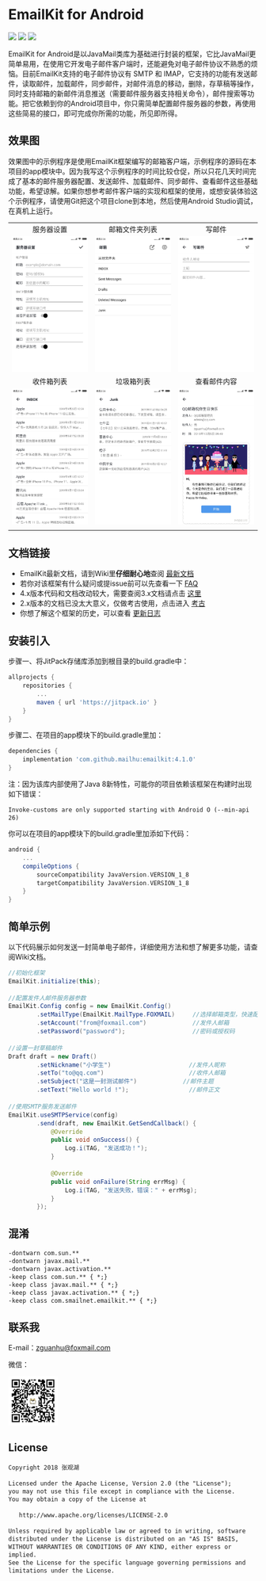 # EmailKit for Android
[![](https://img.shields.io/badge/platform-Android-green.svg)](https://developer.android.google.cn/)
[![](https://jitpack.io/v/mailhu/email.svg)](https://jitpack.io/#mailhu/email)
[![](https://img.shields.io/badge/Feedback-Foxmail-red)](http://mail.qq.com/cgi-bin/qm_share?t=qm_mailme&email=Zx0AEgYJDxInAQgfCgYOC0kECAo)


EmailKit for Android是以JavaMail类库为基础进行封装的框架，它比JavaMail更简单易用，在使用它开发电子邮件客户端时，还能避免对电子邮件协议不熟悉的烦恼。目前EmailKit支持的电子邮件协议有 SMTP 和 IMAP，它支持的功能有发送邮件，读取邮件，加载邮件，同步邮件，对邮件消息的移动，删除，存草稿等操作，同时支持邮箱的新邮件消息推送（需要邮件服务器支持相关命令），邮件搜索等功能。把它依赖到你的Android项目中，你只需简单配置邮件服务器的参数，再使用这些简易的接口，即可完成你所需的功能，所见即所得。

## 效果图
效果图中的示例程序是使用EmailKit框架编写的邮箱客户端，示例程序的源码在本项目的app模块中。因为我写这个示例程序的时间比较仓促，所以只花几天时间完成了基本的邮件服务器配置、发送邮件、加载邮件、同步邮件、查看邮件这些基础功能，希望谅解。如果你想参考邮件客户端的实现和框架的使用，或想安装体验这个示例程序，请使用Git把这个项目clone到本地，然后使用Android Studio调试，在真机上运行。

|                           |                          |                          |
|:-------------------------:|:------------------------:|:------------------------:|
| 服务器设置                 | 邮箱文件夹列表            | 写邮件                    |
|![](image/demo_config.png) | ![](image/demo_main.png) | ![](image/demo_send.png) |
| 收件箱列表                 | 垃圾箱列表                | 查看邮件内容              |
|![](image/demo_inbox.png)  | ![](image/demo_junk.png) | ![](image/demo_watch.png)|
|                           |                          |                          |

## 文档链接
+ EmailKit最新文档，请到Wiki里**仔细耐心地**查阅 [最新文档](https://github.com/mailhu/emailkit/wiki)
+ 若你对该框架有什么疑问或提issue前可以先查看一下 [FAQ](https://github.com/mailhu/emailkit/blob/master/doc/FAQ.md)
+ 4.x版本代码和文档改动较大，需要查阅3.x文档请点击 [这里](https://github.com/mailhu/emailkit/blob/master/doc/3.x.md)
+ 2.x版本的文档已没太大意义，仅做考古使用，点击进入 [考古](https://github.com/mailhu/emailkit/blob/master/doc/2.x.md)
+ 你想了解这个框架的历史，可以查看 [更新日志](https://github.com/mailhu/emailkit/blob/master/doc/log.md)

## 安装引入
步骤一、将JitPack存储库添加到根目录的build.gradle中：
```gradle
allprojects {
    repositories {
        ...
        maven { url 'https://jitpack.io' }
    }
}
```
步骤二、在项目的app模块下的build.gradle里加：
```gradle
dependencies {
    implementation 'com.github.mailhu:emailkit:4.1.0'
}
```
注：因为该库内部使用了Java 8新特性，可能你的项目依赖该框架在构建时出现如下错误：
```
Invoke-customs are only supported starting with Android O (--min-api 26)
```
你可以在项目的app模块下的build.gradle里加添如下代码：
```gradle
android {
    ...
    compileOptions {
        sourceCompatibility JavaVersion.VERSION_1_8
        targetCompatibility JavaVersion.VERSION_1_8
    }
}
```

## 简单示例
以下代码展示如何发送一封简单电子邮件，详细使用方法和想了解更多功能，请查阅Wiki文档。
```java
//初始化框架
EmailKit.initialize(this);

//配置发件人邮件服务器参数
EmailKit.Config config = new EmailKit.Config()
        .setMailType(EmailKit.MailType.FOXMAIL)     //选择邮箱类型，快速配置服务器参数
        .setAccount("from@foxmail.com")             //发件人邮箱
        .setPassword("password");                   //密码或授权码

//设置一封草稿邮件
Draft draft = new Draft()
        .setNickname("小学生")                      //发件人昵称
        .setTo("to@qq.com")                        //收件人邮箱
        .setSubject("这是一封测试邮件")             //邮件主题
        .setText("Hello world !");                 //邮件正文

//使用SMTP服务发送邮件
EmailKit.useSMTPService(config)
        .send(draft, new EmailKit.GetSendCallback() {
            @Override
            public void onSuccess() {
                Log.i(TAG, "发送成功！");
            }

            @Override
            public void onFailure(String errMsg) {
                Log.i(TAG, "发送失败，错误：" + errMsg);
            }
        });
```

## 混淆
```
-dontwarn com.sun.**
-dontwarn javax.mail.**
-dontwarn javax.activation.**
-keep class com.sun.** { *;}
-keep class javax.mail.** { *;}
-keep class javax.activation.** { *;}
-keep class com.smailnet.emailkit.** { *;}
```

## 联系我
E-mail：zguanhu@foxmail.com

微信：

<img src="image/WeChat.png"  height="100" width="100">


## License
```
Copyright 2018 张观湖

Licensed under the Apache License, Version 2.0 (the "License");
you may not use this file except in compliance with the License.
You may obtain a copy of the License at

   http://www.apache.org/licenses/LICENSE-2.0

Unless required by applicable law or agreed to in writing, software
distributed under the License is distributed on an "AS IS" BASIS,
WITHOUT WARRANTIES OR CONDITIONS OF ANY KIND, either express or implied.
See the License for the specific language governing permissions and
limitations under the License.
```